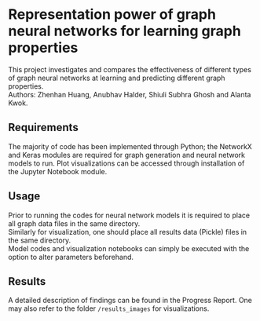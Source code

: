 # Representation power of graph neural networks for learning graph properties

This project investigates and compares the effectiveness of different types of graph neural networks at learning and predicting different graph properties.  
Authors: Zhenhan Huang, Anubhav Halder, Shiuli Subhra Ghosh and Alanta Kwok. 

## Requirements
The majority of code has been implemented through Python; the NetworkX and Keras modules are required for graph generation and neural network models to run. Plot visualizations can be accessed through installation of the Jupyter Notebook module.

## Usage
Prior to running the codes for neural network models it is required to place all graph data files in the same directory.  
Similarly for visualization, one should place all results data (Pickle) files in the same directory.  
Model codes and visualization notebooks can simply be executed with the option to alter parameters beforehand.

## Results
A detailed description of findings can be found in the Progress Report. One may also refer to the folder `/results_images` for visualizations.
